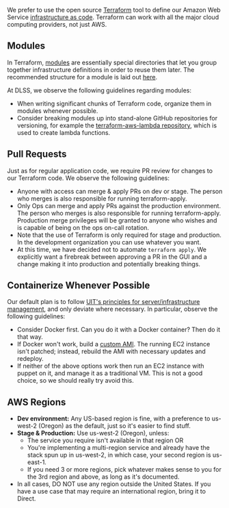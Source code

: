 We prefer to use the open source [Terraform](https://www.terraform.io/docs/index.html) tool to define our Amazon Web Service [infrastructure as code](https://www.thoughtworks.com/insights/blog/infrastructure-code-reason-smile). Terraform can work with all the major cloud computing providers, not just AWS.

## Modules

In Terraform, [modules](https://www.terraform.io/docs/modules/index.html) are essentially special directories that let you group together infrastructure definitions in order to reuse them later. The recommended structure for a module is laid out [here](https://www.terraform.io/docs/modules/create.html#standard-module-structure).

At DLSS, we observe the following guidelines regarding modules:

* When writing significant chunks of Terraform code, organize them in modules whenever possible.
* Consider breaking modules up into stand-alone GitHub repositories for versioning, for example the [terraform-aws-lambda repository](https://github.com/sul-dlss-labs/terraform-aws-lambda), which is used to create lambda functions.

## Pull Requests

Just as for regular application code, we require PR review for changes to our Terraform code. We observe the following guidelines:

* Anyone with access can merge & apply PRs on dev or stage. The person who merges is also responsible for running terraform-apply.
* Only Ops can merge and apply PRs against the production environment. The person who merges is also responsible for running terraform-apply. Production merge privileges will be granted to anyone who wishes and is capable of being on the ops on-call rotation.
* Note that the use of Terraform is only required for stage and production. In the development organization you can use whatever you want.
* At this time, we have decided not to automate `terraform apply`. We explicitly want a firebreak between approving a PR in the GUI and a change making it into production and potentially breaking things.

## Containerize Whenever Possible

Our default plan is to follow [UIT's principles for server/infrastructure management](https://uit.stanford.edu/cloud-transformation/principles-and-practices-all-servers), and only deviate where necessary. In particular, observe the following guidelines:

* Consider Docker first. Can you do it with a Docker container? Then do it that way.
* If Docker won't work, build a [custom AMI](https://docs.aws.amazon.com/emr/latest/ManagementGuide/emr-custom-ami.html). The running EC2 instance isn't patched; instead, rebuild the AMI with necessary updates and redeploy.
* If neither of the above options work then run an EC2 instance with puppet on it, and manage it as a traditional VM. This is not a good choice, so we should really try avoid this.


## AWS Regions

* **Dev environment:** Any US-based region is fine, with a preference to us-west-2 (Oregon) as the default, just so it's easier to find stuff.
* **Stage & Production:** Use us-west-2 (Oregon), unless:
  * The service you require isn't available in that region OR
  * You're implementing a multi-region service and already have the stack spun up in us-west-2, in which case, your second region is us-east-1.
  * If you need 3 or more regions, pick whatever makes sense to you for the 3rd region and above, as long as it's documented.
* In all cases, DO NOT use any region outside the United States. If you have a use case that may require an international region, bring it to Direct.

